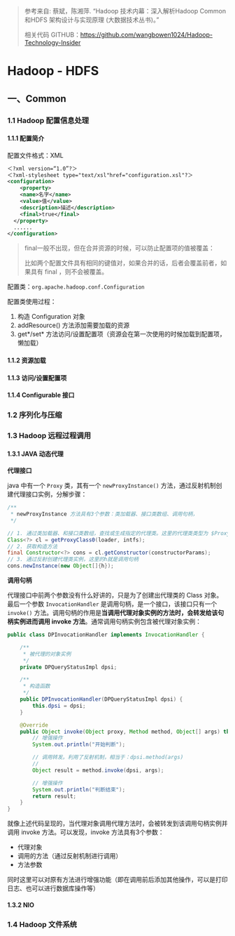 > 参考来自: 蔡斌，陈湘萍. “Hadoop 技术内幕：深入解析Hadoop Common 和HDFS 架构设计与实现原理 (大数据技术丛书)。”
>
> 相关代码 GITHUB：https://github.com/wangbowen1024/Hadoop-Technology-Insider

# Hadoop - HDFS

## 一、Common

### 1.1 Hadoop 配置信息处理

#### 1.1.1 配置简介

配置文件格式：XML

```xml
＜?xml version=“1.0”?＞
＜?xml-stylesheet type="text/xsl"href="configuration.xsl"?＞
<configuration>
	<property>
    <name>名字</name>
    <value>值</value>
    <description>描述</description>
    <final>true</final>
  </property>
  ......
</configuration>
```

> final一般不出现，但在合并资源的时候，可以防止配置项的值被覆盖：
>
> 比如两个配置文件具有相同的键值对，如果合并的话，后者会覆盖前者，如果具有 final ，则不会被覆盖。

配置类：`org.apache.hadoop.conf.Configuration`

配置类使用过程：

1. 构造 Configuration 对象
2. addResource() 方法添加需要加载的资源
3. get\*/set\* 方法访问/设置配置项（资源会在第一次使用的时候加载到配置项，懒加载）

#### 1.1.2 资源加载

#### 1.1.3 访问/设置配置项

#### 1.1.4 Configurable 接口



### 1.2 序列化与压缩



### 1.3 Hadoop 远程过程调用

#### 1.3.1 JAVA 动态代理

**代理接口**

java 中有一个 `Proxy` 类，其有一个 `newProxyInstance()` 方法，通过反射机制创建代理接口实例，分解步骤：

```java
/**
 * newProxyInstance 方法具有3个参数：类加载器、接口类数组、调用句柄，
 */

// 1. 通过类加载器、和接口类数组，查找或生成指定的代理类。这里的代理类类型为 $Proxy1、$Proxy2 这样的
Class<?> cl = getProxyClass0(loader, intfs);
// 2. 获取构造方法
final Constructor<?> cons = cl.getConstructor(constructorParams);
// 3. 通过反射创建代理类实例，这里的h就是调用句柄
cons.newInstance(new Object[]{h});
```

**调用句柄**

代理接口中前两个参数没有什么好讲的，只是为了创建出代理类的 Class 对象。最后一个参数 `InvocationHandler` 是调用句柄，是一个接口，该接口只有一个 `invoke()` 方法。调用句柄的作用是**当调用代理对象实例的方法时，会转发给该句柄实例进而调用 invoke 方法**。通常调用句柄实例包含被代理对象实例：

```java
public class DPInvocationHandler implements InvocationHandler {

    /**
     * 被代理的对象实例
     */
    private DPQueryStatusImpl dpsi;

    /**
     * 构造函数
     */
    public DPInvocationHandler(DPQueryStatusImpl dpsi) {
        this.dpsi = dpsi;
    }

    @Override
    public Object invoke(Object proxy, Method method, Object[] args) throws Throwable {
        // 增强操作
        System.out.println("开始判断");

        // 调用转发。利用了反射机制，相当于：dpsi.method(args)
        //
        Object result = method.invoke(dpsi, args);

        // 增强操作
        System.out.println("判断结束");
        return result;
    }
}
```

就像上述代码呈现的，当代理对象调用代理方法时，会被转发到该调用句柄实例并调用 invoke 方法。可以发现，invoke 方法具有3个参数：

* 代理对象
* 调用的方法（通过反射机制进行调用）
* 方法参数

同时这里可以对原有方法进行增强功能（即在调用前后添加其他操作，可以是打印日志、也可以进行数据库操作等）



#### 1.3.2 NIO





### 1.4 Hadoop 文件系统

